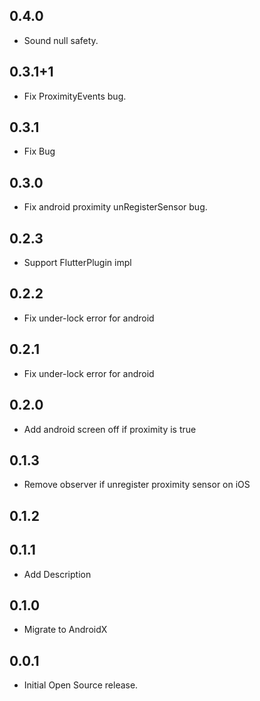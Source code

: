 ## 0.4.0

* Sound null safety.

## 0.3.1+1

* Fix ProximityEvents bug.

## 0.3.1

* Fix Bug

## 0.3.0

* Fix android proximity unRegisterSensor bug. 

## 0.2.3

* Support FlutterPlugin impl

## 0.2.2

* Fix under-lock error for android

## 0.2.1

* Fix under-lock error for android

## 0.2.0

* Add android screen off if proximity is true

## 0.1.3

* Remove observer if unregister proximity sensor on iOS

## 0.1.2

## 0.1.1

* Add Description

## 0.1.0

* Migrate to AndroidX

## 0.0.1

* Initial Open Source release.